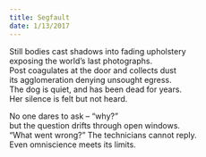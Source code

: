 ```yaml
---
title: Segfault
date: 1/13/2017
---
```


Still bodies cast shadows into fading upholstery  
exposing the world’s last photographs.  
Post coagulates at the door and collects dust  
its agglomeration denying unsought egress.  
The dog is quiet, and has been dead for years.  
Her silence is felt but not heard.

No one dares to ask – “why?”  
but the question drifts through open windows.  
“What went wrong?” The technicians cannot reply.  
Even omniscience meets its limits.